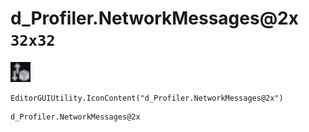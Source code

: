 # d_Profiler.NetworkMessages@2x `32x32`
<img src="/img/d_Profiler.NetworkMessages.png" width=32 height=32>

``` CSharp
EditorGUIUtility.IconContent("d_Profiler.NetworkMessages@2x")
```
```
d_Profiler.NetworkMessages@2x
```
